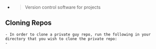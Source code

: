 -
  > Version control software for projects
## Cloning Repos
	- In order to clone a private guy repo, run the following in your directory that you wish to clone the private repo:
	-